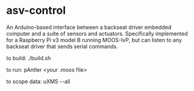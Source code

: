 # asv-control
An Arduino-based interface between a backseat driver embedded computer and a suite of sensors and actuators. Specifically implemented for a Raspberry Pi v3 model B running MOOS-IvP, but can listen to any backseat driver that sends serial commands.

to build: ./build.sh  <p>
to run: pAntler <your .moos file>  <p>
to scope data: uXMS --all  <p>
